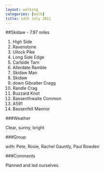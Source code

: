 ```yaml
---
layout: walking
categories: [walk]
title: 14th July 2011
---
```


##Skidaw - 7\.97 miles

1. High Side
1. Ravenstone
1. Ullock Pike
1. Long Side Edge
1. Carlside Tarn
1. Allerdate Ramble
1. Skidaw Man
1. Skidaw
1. down Gibralter Cragg
1. Randle Crag
1. Buzzard Knot
1. Bassenthwaite Common
1. A591
1. Bassenfell Mannor

###Weather

Clear, sunny, bright

###Group

*with*: Pete, Rosie, Rachel Gauntly, Paul Rowden

###Comments

Planned and led ourselves.

